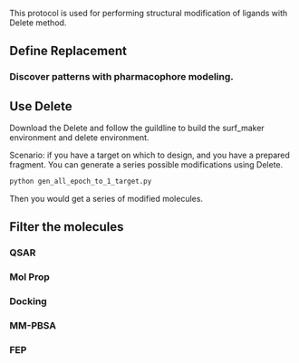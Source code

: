 This protocol is used for performing structural modification of ligands with Delete method. 



## Define Replacement

### Discover patterns with pharmacophore modeling. 

## Use Delete

Download the Delete and follow the guildline to build the surf_maker environment and delete environment.

Scenario: if you have a target on which to design, and you have a prepared fragment. You can generate a series possible modifications using Delete. 

```python
python gen_all_epoch_to_1_target.py
```

Then you would get a series of modified molecules. 

## Filter the molecules 

### QSAR

### Mol Prop

### Docking 

### MM-PBSA

### FEP

